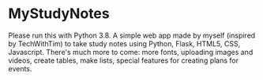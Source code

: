 # MyStudyNotes
Please run this with Python 3.8.
A simple web app made by myself (inspired by TechWithTim) to take study notes using Python, Flask, HTML5, CSS, Javascript.
There's much more to come: more fonts, uploading images and videos, create tables, make lists, special features for creating plans for events.

